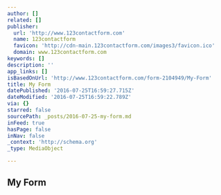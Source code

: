 ```yaml
---
author: []
related: []
publisher:
  url: 'http://www.123contactform.com'
  name: 123contactform
  favicon: 'http://cdn-main.123contactform.com/images3/favicon.ico'
  domain: www.123contactform.com
keywords: []
description: ''
app_links: []
isBasedOnUrl: 'http://www.123contactform.com/form-2104949/My-Form'
title: My Form
datePublished: '2016-07-25T16:59:27.715Z'
dateModified: '2016-07-25T16:59:22.789Z'
via: {}
starred: false
sourcePath: _posts/2016-07-25-my-form.md
inFeed: true
hasPage: false
inNav: false
_context: 'http://schema.org'
_type: MediaObject

---
```

<article style=""><h1>My Form</h1></article>